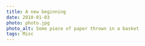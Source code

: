 ```yaml
---
title: A new beginning
date: 2010-01-03
photo: photo.jpg
photo_alt: Some piece of paper thrown in a basket
tags: Misc
---
```

